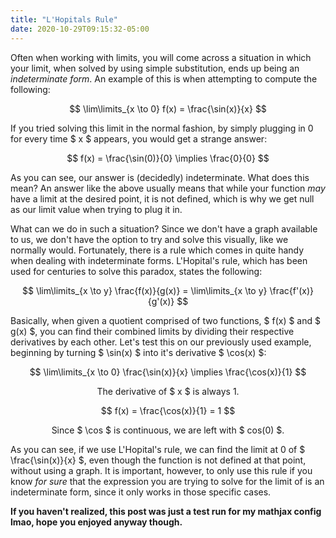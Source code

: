 ```yaml
---
title: "L'Hopitals Rule"
date: 2020-10-29T09:15:32-05:00
---
```


Often when working with limits, you will come across a situation in which
your limit, when solved by using simple substitution,
ends up being an *indeterminate form*. An example of this is when
attempting to compute the following:

$$ \lim\limits_{x \to 0} f(x) = \frac{\sin(x)}{x} $$

If you tried solving this limit in the normal fashion,
by simply plugging in 0 for every time $ x $ appears,
you would get a strange answer:

$$ f(x) = \frac{\sin(0)}{0} \implies \frac{0}{0} $$

As you can see, our answer is (decidedly) indeterminate.
What does this mean?
An answer like the above usually means that while your
function *may* have a limit at the desired point,
it is not defined, which is why we get null as our
limit value when trying to plug it in.

What can we do in such a situation?
Since we don't have a graph available to us,
we don't have the option to try and solve this visually,
like we normally would.
Fortunately, there is a rule which comes in quite
handy when dealing with indeterminate forms.
L'Hopital's rule, which has been used for centuries
to solve this paradox, states the following:

$$ \lim\limits_{x \to y} \frac{f(x)}{g(x)} = \lim\limits_{x \to y} \frac{f'(x)}{g'(x)} $$

Basically, when given a quotient comprised of two functions, $ f(x) $ and $ g(x) $, you can find
their combined limits by dividing their respective derivatives by each other.
Let's test this on our previously used example,
beginning by turning $ \sin(x) $ into it's derivative $ \cos(x) $:

$$ \lim\limits_{x \to 0} \frac{\sin(x)}{x} \implies \frac{\cos(x)}{1} $$

<p align="center">The derivative of $ x $ is always 1.</p>

$$ f(x) = \frac{\cos(x)}{1} = 1 $$

<p align="center">Since $ \cos $ is continuous, we are left with $ cos(0) $.</p>

As you can see, if we use L'Hopital's rule, we can find the limit at 0 of $ \frac{\sin(x)}{x} $,
even though the function is not defined at that point, without using a graph.
It is important, however, to only use this rule if you know *for sure* that the
expression you are trying to solve for the limit of is an indeterminate form,
since it only works in those specific cases.

**If you haven't realized, this post was just a test run for my mathjax config lmao,
hope you enjoyed anyway though.**
